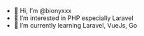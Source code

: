- 👋 Hi, I’m @bionyxxx
- 👀 I’m interested in PHP especially Laravel
- 🌱 I’m currently learning Laravel, VueJs, Go

<!---
bionyxxx/bionyxxx is a ✨ special ✨ repository because its `README.md` (this file) appears on your GitHub profile.
You can click the Preview link to take a look at your changes.
--->
